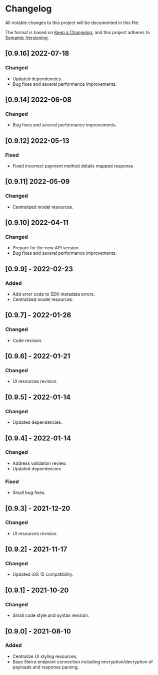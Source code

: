 # Changelog
All notable changes to this project will be documented in this file.

The format is based on [Keep a Changelog](https://keepachangelog.com/en/1.0.0/),
and this project adheres to [Semantic Versioning](https://semver.org/spec/v2.0.0.html).

## [0.9.16] 2022-07-18
### Changed
- Updated dependencies.
- Bug fixes and several performance improvements.

## [0.9.14] 2022-06-08
### Changed
- Bug fixes and several performance improvements.

## [0.9.12] 2022-05-13
### Fixed
- Fixed incorrect payment method details mapped response.

## [0.9.11] 2022-05-09
### Changed
- Centralized model resources.

## [0.9.10] 2022-04-11
### Changed
- Prepare for the new API version.
- Bug fixes and several performance improvements.

## [0.9.9] - 2022-02-23
### Added
- Add error code to SDK metadata errors.
- Centralized model resources.

## [0.9.7] - 2022-01-26
### Changed
- Code revision.

## [0.9.6] - 2022-01-21
### Changed
- UI resources revision.

## [0.9.5] - 2022-01-14
### Changed
- Updated dependencies.

## [0.9.4] - 2022-01-14
### Changed
- Address validation review.
- Updated dependencies.
### Fixed
- Small bug fixes.

## [0.9.3] - 2021-12-20
### Changed
- UI resources revision.

## [0.9.2] - 2021-11-17
### Changed
- Updated iOS 15 compatibility.

## [0.9.1] - 2021-10-20
### Changed
- Small code style and syntax revision.

## [0.9.0] - 2021-08-10
### Added
- Centralize UI styling resources.
- Base Sierra endpoint connection including encryption/decryption of payloads and response parsing.
